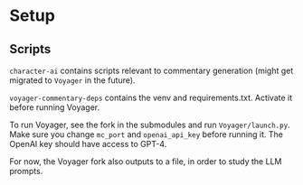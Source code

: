 # Setup

## Scripts

`character-ai` contains scripts relevant to commentary generation (might get migrated to `Voyager` in the future).

`voyager-commentary-deps` contains the venv and requirements.txt. Activate it before running Voyager.

To run Voyager, see the fork in the submodules and run `Voyager/launch.py`. Make sure you change `mc_port` and `openai_api_key` before running it. The OpenAI key should have access to GPT-4.

For now, the Voyager fork also outputs to a file, in order to study the LLM prompts.
